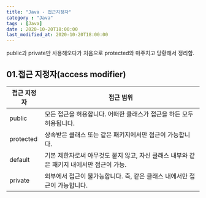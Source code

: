 ```yaml
---
title: "Java - 접근지정자"
category : "Java"
tags : [Java]
date : 2020-10-20T18:00:00
last_modified_at: 2020-10-20T18:00:00
---
```

public과 private만 사용해오다가 처음으로 protected와 마주치고 당황해서 정리함.

## 01.접근 지정자(access modifier)

| 접근 지정자 | 접근 범위                                                    |
| ----------- | ------------------------------------------------------------ |
| public      | 모든 접근을 허용합니다. 어떠한 클래스가 접근을 하든 모두 허용됩니다. |
| protected   | 상속받은 클래스 또는 같은 패키지에서만 접근이 가능합니다.    |
| default     | 기본 제한자로써 아무것도 붙지 않고, 자신 클래스 내부와 같은 패키지 내에서만 접근이 가능. |
| private     | 외부에서 접근이 불가능합니다. 즉, 같은 클래스 내에서만 접근이 가능합니다. |

